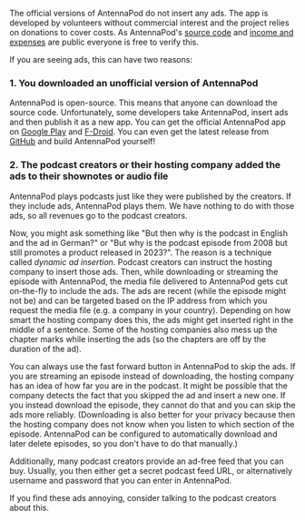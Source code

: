 The official versions of AntennaPod do not insert any ads. The app is developed by volunteers without commercial interest and the project relies on donations to cover costs. As AntennaPod's [source code](https://github.com/AntennaPod/AntennaPod) and [income and expenses](https://opencollective.com/antennapod#category-BUDGET) are public everyone is free to verify this.

If you are seeing ads, this can have two reasons:

### 1. You downloaded an unofficial version of AntennaPod

AntennaPod is open-source. This means that anyone can download the source code. Unfortunately, some developers take AntennaPod, insert ads and then publish it as a new app. You can get the official AntennaPod app on [Google Play](https://play.google.com/store/apps/details?id=de.danoeh.antennapod) and [F-Droid](https://f-droid.org/packages/de.danoeh.antennapod/). You can even get the latest release from [GitHub](https://github.com/AntennaPod/AntennaPod/) and build AntennaPod yourself!

### 2. The podcast creators or their hosting company added the ads to their shownotes or audio file

AntennaPod plays podcasts just like they were published by the creators. If they include ads, AntennaPod plays them. We have nothing to do with those ads, so all revenues go to the podcast creators.

Now, you might ask something like "But then why is the podcast in English and the ad in German?" or "But why is the podcast episode from 2008 but still promotes a product released in 2023?". The reason is a technique called _dynamic ad insertion_. Podcast creators can instruct the hosting company to insert those ads. Then, while downloading or streaming the episode with AntennaPod, the media file delivered to AntennaPod gets cut on-the-fly to include the ads. The ads are recent (while the episode might not be) and can be targeted based on the IP address from which you request the media file (e.g. a company in your country). Depending on how smart the hosting company does this, the ads might get inserted right in the middle of a sentence. Some of the hosting companies also mess up the chapter marks while inserting the ads (so the chapters are off by the duration of the ad).

You can always use the fast forward button in AntennaPod to skip the ads. If you are streaming an episode instead of downloading, the hosting company has an idea of how far you are in the podcast. It might be possible that the company detects the fact that you skipped the ad and insert a new one. If you instead download the episode, they cannot do that and you can skip the ads more reliably. (Downloading is also better for your privacy because then the hosting company does not know when you listen to which section of the episode. AntennaPod can be configured to automatically download and later delete episodes, so you don't have to do that manually.)

Additionally, many podcast creators provide an ad-free feed that you can buy. Usually, you then either get a secret podcast feed URL, or alternatively username and password that you can enter in AntennaPod.

If you find these ads annoying, consider talking to the podcast creators about this.

